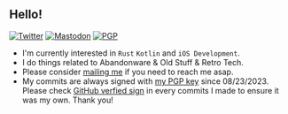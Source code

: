 

<!--
**skadomsky/skadomsky** is a ✨ _special_ ✨ repository because its `README.md` (this file) appears on your GitHub profile.

Here are some ideas to get you started:

- 🔭 I’m currently working on ...
- 🌱 I’m currently learning ...
- 👯 I’m looking to collaborate on ...
- 🤔 I’m looking for help with ...
- 💬 Ask me about ...
- 📫 How to reach me: ...
- 😄 Pronouns: ...
- ⚡ Fun fact: ...
-->
## Hello!
[![Twitter](https://img.shields.io/static/v1?label=Twitter&message=@hsiang_latt&color=1DA1F2)](https://twitter.com/hsiang_latt)
[![Mastodon](https://img.shields.io/badge/Mastodon-%40skadomsky@mastodon.world-blueviolet)](https://mastodon.world/@skadomsky)
[![PGP](https://img.shields.io/badge/PGP-public_keys-grey)](https://skadomsky.com/about/2603F9E48101C8F3DD36CDA9D9CE05A053343EE3.asc)
<!--
[self langSpoken: [[NSArray alloc] initWithObjects: @"zh", @"en", @"ru"];
[self usedLanguages: [NSDictionary dictionaryWithObjectsandKeys: @"Objective-C",
@"Skilled",@"C/C++", @"Won't practice",@"Rust", @"Newbie"]];
self.sayHello();
```
-->
- I'm currently interested in `Rust` `Kotlin` and  `iOS Development`.
- I do things related to Abandonware & Old Stuff & Retro Tech.
- Please consider <a href="mailto:webmaster@skadomsky.com">mailing me</a> if you need to reach me asap.
- My commits are always signed with [my PGP key](https://skadomsky.com/about/2603F9E48101C8F3DD36CDA9D9CE05A053343EE3.asc) since 08/23/2023. Please check [GitHub verfied sign](https://docs.github.com/en/authentication/managing-commit-signature-verification/signing-commits) in every commits I made to ensure it was my own. Thank you! <!-- Profile via [@nanimonothing_](https://twitter.com/nanimonothing_)nanimonothing_, author permitted. -->

